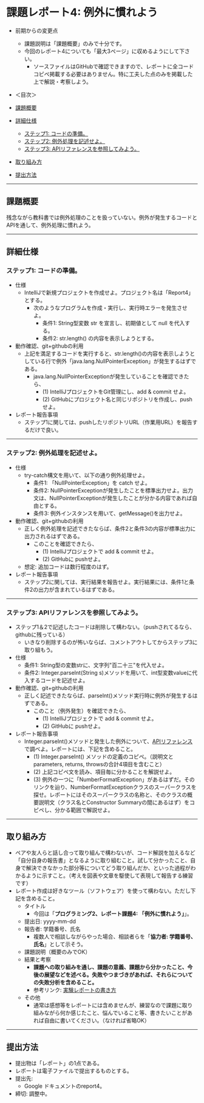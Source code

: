 # 課題レポート4: 例外に慣れよう

- 前期からの変更点
  - 課題説明は「課題概要」のみで十分です。
  - 今回のレポート4についても「最大3ページ」に収めるようにして下さい。
    - ソースファイルはGitHubで確認できますので、レポートに全コードコピペ掲載する必要はありません。特に工夫した点のみを掲載した上で解説・考察しよう。

- ＜目次＞
- <a href="#abst">課題概要</a>
- <a href="#details">詳細仕様</a>
  - <a href="#details_step1">ステップ1: コードの準備。</a>
  - <a href="#details_step2">ステップ2: 例外処理を記述せよ。</a>
  - <a href="#details_step3">ステップ3: APIリファレンスを参照してみよう。</a>
- <a href="#report">取り組み方</a>
- <a href="#submit">提出方法</a>

<hr>

## <a name="abst">課題概要</a>
残念ながら教科書では例外処理のことを扱っていない。例外が発生するコードとAPIを通して、例外処理に慣れよう。

<hr>

## <a name="details">詳細仕様</a>
### <a name="details_step1">ステップ1: コードの準備。</a>
- 仕様
  - IntelliJで新規プロジェクトを作成せよ。プロジェクト名は「Report4」とする。
    - 次のようなプログラムを作成・実行し、実行時エラーを発生させよ。
      - 条件1: String型変数 str を宣言し、初期値として null を代入する。
      - 条件2: str.length() の内容を表示しようとする。
- 動作確認、git+githubの利用
  - 上記を満足するコードを実行すると、str.length()の内容を表示しようとしている行で例外「java.lang.NullPointerException」が発生するはずである。
    - java.lang.NullPointerExceptionが発生していることを確認できたら、
      - (1) IntelliJプロジェクトをGit管理にし、add & commit せよ。
      - (2) GitHubにプロジェクト名と同じリポジトリを作成し、pushせよ。
- レポート報告事項
  - ステップ1に関しては、pushしたリポジトリURL（作業用URL）を報告するだけで良い。

<hr>

### <a name="details_step2">ステップ2: 例外処理を記述せよ。</a>
- 仕様
  - try-catch構文を用いて、以下の通り例外処理せよ。
    - 条件1: 「NullPointerException」を catch せよ。
    - 条件2: NullPointerExceptionが発生したことを標準出力せよ。出力文は、NullPointerExceptionが発生したことが分かる内容であれば自由とする。
    - 条件3: 例外インスタンスを用いて、getMessage()を出力せよ。
- 動作確認、git+githubの利用
  - 正しく例外処理を記述できたならば、条件2と条件3の内容が標準出力に出力されるはずである。
    - このことを確認できたら、
      - (1) IntelliJプロジェクトで add & commit せよ。
      - (2) GitHubに pushせよ。
  - 想定: 追加コードは数行程度のはず。
- レポート報告事項
  - ステップ2に関しては、実行結果を報告せよ。実行結果には、条件1と条件2の出力が含まれているはずである。

<hr>

### <a name="details_step3">ステップ3: APIリファレンスを参照してみよう。</a>
- ステップ1＆2で記述したコードは削除して構わない。（pushされてるなら、githubに残っている）
  - いきなり削除するのが怖いならば、コメントアウトしてからステップ3に取り組もう。
- 仕様
  - 条件1: String型の変数strに、文字列"百二十三"を代入せよ。
  - 条件2: Integer.parseInt(String s)メソッドを用いて、int型変数valueに代入するコードを記述せよ。
- 動作確認、git+githubの利用
  - 正しく記述できたならば、parseInt()メソッド実行時に例外が発生するはずである。
    - このこと（例外発生）を確認できたら、
      - (1) IntelliJプロジェクトで add & commit せよ。
      - (2) GitHubに pushせよ。
- レポート報告事項
  - Integer.parseInt()メソッドと発生した例外について、[APIリファレンス](http://docs.oracle.com/javase/10/docs/api/)で調べよ。レポートには、下記を含めること。
    - (1) Integer.parseInt() メソッドの定義のコピペ。（説明文とparameters, returns, throwsの合計4項目を含むこと）
    - (2) 上記コピペ文を読み、項目毎に分かることを解説せよ。
    - (3) 例外の一つに「NumberFormatException」があるはずだ。そのリンクを辿り、NumberFormatExceptionクラスのスーパークラスを探せ。レポートにはそのスーパークラスの名称と、そのクラスの概要説明文（クラス名とConstructor Summaryの間にあるはず）をコピペし、分かる範囲で解説せよ。

<hr>

## <a name="report">取り組み方</a>
- ペアや友人らと話し合って取り組んで構わないが、コード解説を加えるなど「自分自身の報告書」となるように取り組むこと。試して分かったこと、自身で解決できなかった部分等についてどう取り組んだか、といった過程がわかるように示すこと。（考えを図表や文章を駆使して表現して報告する練習です）
- レポート作成は好きなツール（ソフトウェア）を使って構わない。ただし下記を含めること。
  - タイトル
    - 今回は「**プログラミング2、レポート課題4: 「例外に慣れよう」**」。
  - 提出日: yyyy-mm-dd
  - 報告者: 学籍番号、氏名
    - 複数人で相談しながらやった場合、相談者らを「**協力者: 学籍番号、氏名**」として示そう。
  - 課題説明（概要のみでOK）
  - 結果と考察
    - **課題への取り組みを通し、課題の意義、課題から分かったこと、今後の展望などを述べる。失敗やつまづきがあれば、それらについての失敗分析を含めること。**
    - 参考リンク: [実験レポートの書き方](http://www.report.gusoku.net/jikken/jikkenreport.html)
  - その他
    - 通常は感想等をレポートには含めませんが、練習なので課題に取り組みながら何か感じたこと、悩んでいること等、書きたいことがあれば自由に書いてください。（なければ省略OK）

<hr>

## <a name="submit">提出方法</a>
- 提出物は「レポート」の1点である。
- レポートは電子ファイルで提出するものとする。
- 提出先:
  - Google ドキュメントのreport4。
- 締切: 調整中。
